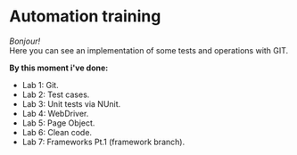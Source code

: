 # Automation training 

_Bonjour!_  
Here you can see an implementation of some tests and operations with GIT.  

**By this moment i've done:**  
- Lab 1: Git.
- Lab 2: Test cases.
- Lab 3: Unit tests via NUnit.
- Lab 4: WebDriver.
- Lab 5: Page Object.
- Lab 6: Clean code.
- Lab 7: Frameworks Pt.1 (framework branch).